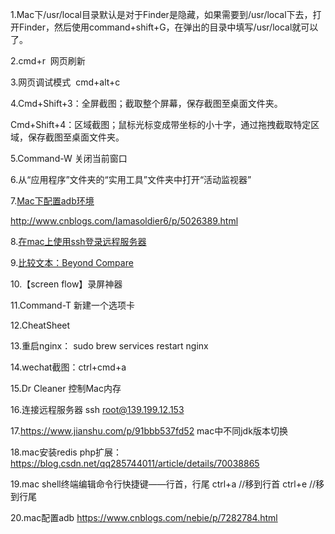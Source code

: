1.Mac下/usr/local目录默认是对于Finder是隐藏，如果需要到/usr/local下去，打开Finder，然后使用command+shift+G，在弹出的目录中填写/usr/local就可以了。

2.cmd+r  网页刷新

3.网页调试模式  cmd+alt+c

4.Cmd+Shift+3：全屏截图；截取整个屏幕，保存截图至桌面文件夹。

Cmd+Shift+4：区域截图；鼠标光标变成带坐标的小十字，通过拖拽截取特定区域，保存截图至桌面文件夹。

5.Command-W 关闭当前窗口

6.从“应用程序”文件夹的“实用工具”文件夹中打开“活动监视器”

7.[Mac下配置adb环境](https://www.jianshu.com/p/94f4e0277099)

http://www.cnblogs.com/Iamasoldier6/p/5026389.html

8.[在mac上使用ssh登录远程服务器](https://blog.csdn.net/duanyipeng/article/details/8693317)

9.[比较文本：Beyond Compare](http://www.scootersoftware.com/download.php)

10.【screen flow】录屏神器

11.Command-T 新建一个选项卡

12.CheatSheet

13.重启nginx： sudo brew services restart nginx

14.wechat截图：ctrl+cmd+a

15.Dr Cleaner 控制Mac内存

16.连接远程服务器 ssh root@139.199.12.153

17.https://www.jianshu.com/p/91bbb537fd52  mac中不同jdk版本切换

18.mac安装redis php扩展： https://blog.csdn.net/qq285744011/article/details/70038865

19.mac shell终端编辑命令行快捷键——行首，行尾
ctrl+a //移到行首
ctrl+e //移到行尾

20.mac配置adb   https://www.cnblogs.com/nebie/p/7282784.html

